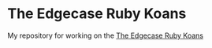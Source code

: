 # The Edgecase Ruby Koans

My repository for working on the [The Edgecase Ruby Koans](http://rubykoans.com/)